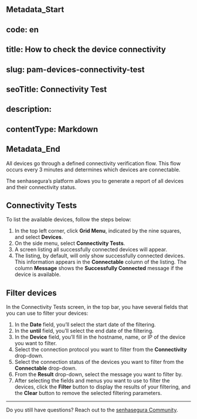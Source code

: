 ## Metadata_Start 
## code: en
## title: How to check the device connectivity 
## slug: pam-devices-connectivity-test 
## seoTitle: Connectivity Test 
## description:  
## contentType: Markdown 
## Metadata_End
All devices go through a defined connectivity verification flow. This flow occurs every 3 minutes and determines which devices are connectable.

The senhasegura’s platform allows you to generate a report of all devices and their connectivity status.

## Connectivity Tests

To list the available devices, follow the steps below:

1. In the top left corner, click **Grid Menu**, indicated by the nine squares, and select **Devices**.
2. On the side menu, select **Connectivity Tests**.
3. A screen listing all successfully connected devices will appear.
4. The listing, by default, will only show successfully connected devices. This information appears in the **Connectable** column of the listing. The column **Message** shows the **Successfully Connected** message if the device is available.

## Filter devices

In the Connectivity Tests screen, in the top bar, you have several fields that you can use to filter your devices:

1. In the **Date** field, you’ll select the start date of the filtering.
2. In the **until** field, you’ll select the end date of the filtering.
3. In the **Device** field, you’ll fill in the hostname, name, or IP of the device you want to filter.
4. Select the connection protocol you want to filter from the **Connectivity** drop-down.
5. Select the connection status of the devices you want to filter from the **Connectable** drop-down.
6. From the **Result** drop-down, select the message you want to filter by.
7. After selecting the fields and menus you want to use to filter the devices, click the **Filter** button to display the results of your filtering, and the **Clear** button to remove the selected filtering parameters.

***

Do you still have questions? Reach out to the [senhasegura Community](https://community.senhasegura.io/).
